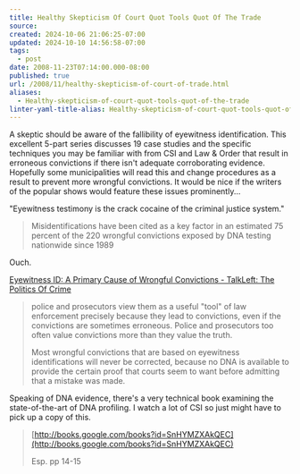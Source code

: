 ```yaml
---
title: Healthy Skepticism Of Court Quot Tools Quot Of The Trade
source: 
created: 2024-10-06 21:06:25-07:00
updated: 2024-10-10 14:56:58-07:00
tags:
  - post
date: 2008-11-23T07:14:00.000-08:00
published: true
url: /2008/11/healthy-skepticism-of-court-of-trade.html
aliases:
  - Healthy-skepticism-of-court-quot-tools-quot-of-the-trade
linter-yaml-title-alias: Healthy-skepticism-of-court-quot-tools-quot-of-the-trade
---
```



A skeptic should be aware of the fallibility of eyewitness identification. This excellent 5-part series discusses 19 case studies and the specific techniques you may be familiar with from CSI and Law & Order that result in erroneous convictions if there isn't adequate corroborating evidence. Hopefully some municipalities will read this and change procedures as a result to prevent more wrongful convictions. It would be nice if the writers of the popular shows would feature these issues prominently...  
  
"Eyewitness testimony is the crack cocaine of the criminal justice system."  

> Misidentifications have been cited as a key factor in an estimated 75 percent of the 220 wrongful convictions exposed by DNA testing nationwide since 1989

Ouch.  
  
[Eyewitness ID: A Primary Cause of Wrongful Convictions - TalkLeft: The Politics Of Crime](http://www.talkleft.com/story/2008/10/12/141344/03)  

> police and prosecutors view them as a useful "tool" of law enforcement precisely because they lead to convictions, even if the convictions are sometimes erroneous. Police and prosecutors too often value convictions more than they value the truth.  
>   
> Most wrongful convictions that are based on eyewitness identifications will never be corrected, because no DNA is available to provide the certain proof that courts seem to want before admitting that a mistake was made.

Speaking of DNA evidence, there's a very technical book examining the state-of-the-art of DNA profiling. I watch a lot of CSI so just might have to pick up a copy of this.  

> [http://books.google.com/books?id=SnHYMZXAkQEC](http://books.google.com/books?id=SnHYMZXAkQEC)  
>   
> Esp. pp 14-15